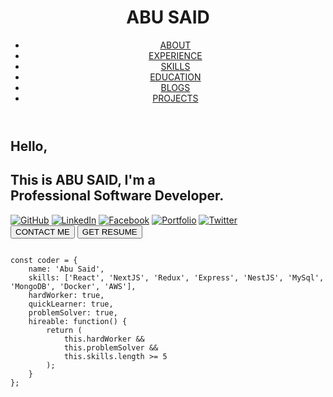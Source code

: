 <!DOCTYPE html>
<html lang="en">
<head>
    <meta charset="UTF-8">
    <meta name="viewport" content="width=device-width, initial-scale=1.0">
    <title>Portfolio - Abu Said</title>
    <link rel="stylesheet" href="styles.css">
</head>
<body>
    <header>
        <h1 class="logo">ABU SAID</h1>
        <nav>
            <ul>
                <li><a href="#about">ABOUT</a></li>
                <li><a href="#experience">EXPERIENCE</a></li>
                <li><a href="#skills">SKILLS</a></li>
                <li><a href="#education">EDUCATION</a></li>
                <li><a href="#blogs">BLOGS</a></li>
                <li><a href="#projects">PROJECTS</a></li>
            </ul>
        </nav>
    </header>
    <section class="hero">
        <div class="intro">
            <h2>Hello,</h2>
            <h1>This is <span class="highlight">ABU SAID</span>, I'm a<br>Professional <span class="highlight">Software Developer</span>.</h1>
            <div class="social-icons">
                <a href="#"><img src="github-icon.png" alt="GitHub"></a>
                <a href="#"><img src="linkedin-icon.png" alt="LinkedIn"></a>
                <a href="#"><img src="facebook-icon.png" alt="Facebook"></a>
                <a href="#"><img src="portfolio-icon.png" alt="Portfolio"></a>
                <a href="#"><img src="twitter-icon.png" alt="Twitter"></a>
            </div>
            <div class="buttons">
                <button class="contact">CONTACT ME</button>
                <button class="resume">GET RESUME</button>
            </div>
        </div>
        <div class="code-box">
            <pre>
<code>
const coder = {
    name: 'Abu Said',
    skills: ['React', 'NextJS', 'Redux', 'Express', 'NestJS', 'MySql', 'MongoDB', 'Docker', 'AWS'],
    hardWorker: true,
    quickLearner: true,
    problemSolver: true,
    hireable: function() {
        return (
            this.hardWorker &&
            this.problemSolver &&
            this.skills.length >= 5
        );
    }
};
</code>
            </pre>
        </div>
    </section>
    <script src="script.js"></script>
</body>
</html>
